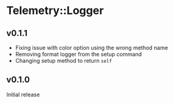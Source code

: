 # Telemetry::Logger

## v0.1.1
* Fixing issue with color option using the wrong method name
* Removing format logger from the setup command
* Changing setup method to return `self`

## v0.1.0
Initial release